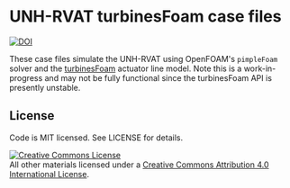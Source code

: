 UNH-RVAT turbinesFoam case files
================================

[![DOI](https://zenodo.org/badge/4234/petebachant/UNH-RVAT-turbinesFoam.svg)](https://zenodo.org/badge/latestdoi/4234/petebachant/UNH-RVAT-turbinesFoam)

These case files simulate the UNH-RVAT using OpenFOAM's
`pimpleFoam` solver and the
[turbinesFoam](https://github.com/turbinesFoam/turbinesFoam)  actuator line
model. Note this is a work-in-progress and may not be fully functional since
the turbinesFoam API is presently unstable.


## License

Code is MIT licensed. See LICENSE for details.

<a rel="license" href="http://creativecommons.org/licenses/by/4.0/">
<img alt="Creative Commons License" style="border-width:0" src="http://i.creativecommons.org/l/by/4.0/88x31.png" />
</a><br />All other materials licensed under a <a rel="license" href="http://creativecommons.org/licenses/by/4.0/"/>
Creative Commons Attribution 4.0 International License</a>.
